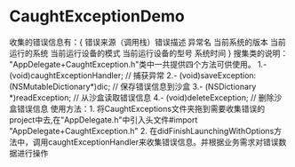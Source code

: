 # CaughtExceptionDemo
收集的错误信息有：{ 错误来源（调用栈）错误描述 异常名 当前系统的版本 当前运行的系统 当前运行设备的模式 当前运行设备的型号 系统时间 } 
搜集类的说明： "AppDelegate+CaughtException.h"类中一共提供四个方法可供使用。
               1.- (void)caughtExceptionHandler; // 捕获异常
               2.- (void)saveException:(NSMutableDictionary*)dic; // 保存错误信息到沙盒
               3.- (NSDictionary *)readException; // 从沙盒读取错误信息
               4.- (void)deleteException; // 删除沙盒错误信息
使用方法：1. 将CaughtExceptions文件夹拖到需要收集错误的project中去,在"AppDelegate.h"中引入头文件#import "AppDelegate+CaughtException.h"
         2. 在didFinishLaunchingWithOptions方法中，调用caughtExceptionHandler来收集错误信息。并根据业务需求对错误数据进行操作
